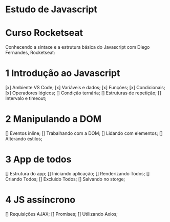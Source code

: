 # Estudo de Javascript
# Curso Rocketseat

Conhecendo a sintaxe e a estrutura básica do Javascript com Diego Fernandes, Rocketseat:

# 1 Introdução ao Javascript
[x] Ambiente VS Code;
[x] Variáveis e dados;
[x] Funções;
[x] Condicionais;
[x] Operadores lógicos;
[] Condição ternária;
[] Estruturas de repetição;
[] Intervalo e timeout;

# 2 Manipulando a DOM
[] Eventos inline;
[] Trabalhando com a DOM;
[] Lidando com elementos;
[] Alterando estilos;

# 3 App de todos
[] Estrutura do app;
[] Iniciando aplicação;
[] Renderizando Todos;
[] Criando Todos;
[] Excluido Todos;
[] Salvando no storge;

# 4 JS assíncrono
[] Requisições AJAX;
[] Promises;
[] Utilizando Axios;